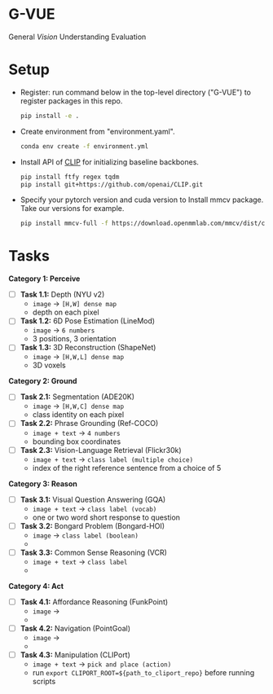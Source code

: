 # G-VUE
General *Vision* Understanding Evaluation


# Setup
- Register: run command below in the top-level directory ("G-VUE") to register packages in this repo.

  ```bash
  pip install -e .
  ```

- Create environment from "environment.yaml".

  ```bash
  conda env create -f environment.yml
  ```

- Install API of [CLIP](https://github.com/openai/CLIP) for initializing baseline backbones.

  ```bash
  pip install ftfy regex tqdm
  pip install git+https://github.com/openai/CLIP.git
  ```

- Specify your pytorch version and cuda version to Install mmcv package. Take our versions for example.

  ```bash
  pip install mmcv-full -f https://download.openmmlab.com/mmcv/dist/cu113/torch1.11.0/index.html
  ```

# Tasks

**Category 1: Perceive** 

* [ ] **Task 1.1:** Depth (NYU v2)
  * `image` → `[H,W] dense map `
  * depth on each pixel
* [ ] **Task 1.2:** 6D Pose Estimation (LineMod)
  * `image` → `6 numbers `
  * 3 positions, 3 orientation
* [ ] **Task 1.3:** 3D Reconstruction (ShapeNet)
  * `image` → `[H,W,L] dense map `
  * 3D voxels

**Category 2: Ground** 

* [ ] **Task 2.1:** Segmentation (ADE20K)
  * `image` → `[H,W,C] dense map `
  * class identity on each pixel
* [ ] **Task 2.2:** Phrase Grounding (Ref-COCO)
  * `image + text` → `4 numbers`
  * bounding box coordinates
* [ ] **Task 2.3:** Vision-Language Retrieval (Flickr30k)
  * `image + text` → `class label (multiple choice)`
  * index of the right reference sentence from a choice of 5

**Category 3: Reason** 

* [ ] **Task 3.1:** Visual Question Answering (GQA)
  * `image + text` → `class label (vocab)`
  * one or two word short response to question
* [ ] **Task 3.2:** Bongard Problem (Bongard-HOI)
  * `image` → `class label (boolean)`
  * 
* [ ] **Task 3.3:** Common Sense Reasoning (VCR)
  * `image + text` → `class label`
  * 

**Category 4: Act** 

* [ ] **Task 4.1:** Affordance Reasoning (FunkPoint)
  * `image` → ` `
  * 
* [ ] **Task 4.2:** Navigation (PointGoal)
  * `image` → ` `
  * 
* [ ] **Task 4.3:** Manipulation (CLIPort)
  * `image + text` → `pick and place (action)`
  * run `export CLIPORT_ROOT=${path_to_cliport_repo}` before running scripts

